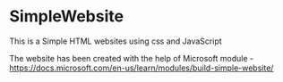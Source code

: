 # SimpleWebsite
This is a Simple HTML websites using css and JavaScript

The website has been created with the help of Microsoft module - https://docs.microsoft.com/en-us/learn/modules/build-simple-website/

